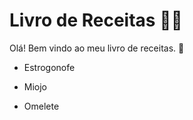 # Livro de Receitas :man_cook:

Olá! Bem vindo ao meu livro de receitas. :wave:

- Estrogonofe
- Miojo

- Omelete